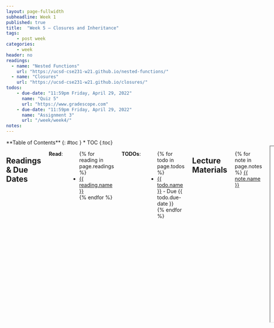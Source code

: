 ```yaml
---
layout: page-fullwidth
subheadline: Week 1
published: true
title:  "Week 5 – Closures and Inheritance"
tags:
    - post week
categories:
    - week
header: no
readings:
  - name: "Nested Functions"
    url: "https://ucsd-cse231-w21.github.io/nested-functions/"
  - name: "Closures"
    url: "https://ucsd-cse231-w21.github.io/closures/"
todos:
    - due-date: "11:59pm Friday, April 29, 2022"
      name: "Quiz 5"
      url: "https://www.gradescope.com"
    - due-date: "11:59pm Friday, April 29, 2022"
      name: "Assignment 3"
      url: "/week/week4/"
notes:
---
```



<div class="row">
<div class="medium-4 medium-push-8 columns" markdown="1">
<div class="panel radius fixed-toc"  data-options="sticky_on:large" markdown="1">
**Table of Contents**
{: #toc }
*  TOC
{:toc}
</div>
</div><!-- /.medium-4.columns -->

<div class="medium-8 medium-pull-4 columns" markdown="1">

## Readings & Due Dates

**Read**:

<ul>
{% for reading in page.readings %}
<li><a target="_blank" href="{{ reading.url }}">{{ reading.name }}</a></li>
{% endfor %}
</ul>

**TODOs**:

<ul>
{% for todo in page.todos %}
<li><a target="_blank" href="{{ todo.url }}">{{ todo.name }}</a> - Due {{ todo.due-date }}</li>
{% endfor %}
</ul>

## Lecture Materials

{% for note in page.notes %}
<a href="{{ note.url }}">{{ note.name }}</a>
<iframe src="{{ note.url }}/preview" width="640" height="480" allow="autoplay"></iframe>
{% else %}
_Links to podcasts, notes, and code from class will be here after they're created!_
{% endfor %}

## Assignment 3

_Coming soon!_
